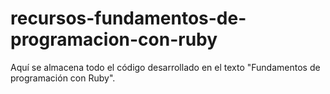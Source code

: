 # recursos-fundamentos-de-programacion-con-ruby
Aquí se almacena todo el código desarrollado en el texto "Fundamentos de programación con Ruby".
